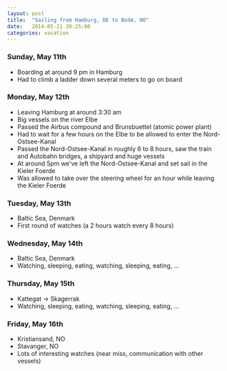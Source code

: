 ```yaml
---
layout: post
title:  "Sailing from Hamburg, DE to Bodø, NO"
date:   2014-05-21 20:25:00
categories: vacation
---
```


### Sunday, May 11th

* Boarding at around 9 pm in Hamburg
* Had to climb a ladder down several meters to go on board

### Monday, May 12th

* Leaving Hamburg at around 3:30 am
* Big vessels on the river Elbe
* Passed the Airbus compound and Brunsbuettel (atomic power plant)
* Had to wait for a few hours on the Elbe to be allowed to enter the Nord-Ostsee-Kanal
* Passed the Nord-Ostsee-Kanal in roughly 6 to 8 hours, saw the train and Autobahn bridges, a shipyard and huge vessels
* At around 5pm we've left the Nord-Ostsee-Kanal and set sail in the Kieler Foerde
* Was allowed to take over the steering wheel for an hour while leaving the Kieler Foerde

### Tuesday, May 13th

* Baltic Sea, Denmark
* First round of watches (a 2 hours watch every 8 hours)

### Wednesday, May 14th

* Baltic Sea, Denmark
* Watching, sleeping, eating, watching, sleeping, eating, ...

### Thursday, May 15th

* Kattegat -> Skagerrak
* Watching, sleeping, eating, watching, sleeping, eating, ...

### Friday, May 16th

* Kristiansand, NO
* Stavanger, NO
* Lots of interesting watches (near miss, communication with other vessels)
